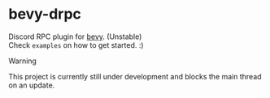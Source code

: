 # bevy-drpc
Discord RPC plugin for [bevy](https://bevyengine.org/). (Unstable) \
Check `examples` on how to get started. :)

> [!WARNING]
> This project is currently still under development and blocks the main thread on an update.